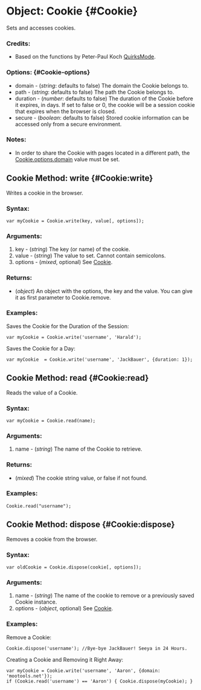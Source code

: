 Object: Cookie {#Cookie}
========================

Sets and accesses cookies.

### Credits:

- Based on the functions by Peter-Paul Koch [QuirksMode][].

###	Options: {#Cookie-options}

* domain   - (*string*: defaults to false) The domain the Cookie belongs to.
* path     - (*string*: defaults to false) The path the Cookie belongs to.
* duration - (*number*: defaults to false) The duration of the Cookie before it expires, in days. If set to false or 0, the cookie will be a session cookie that expires when the browser is closed.
* secure   - (*boolean*: defaults to false) Stored cookie information can be accessed only from a secure environment.

### Notes:

- In order to share the Cookie with pages located in a different path, the [Cookie.options.domain][] value must be set.



Cookie Method: write {#Cookie:write}
--------------------------------

Writes a cookie in the browser.

###	Syntax:

	var myCookie = Cookie.write(key, value[, options]);

###	Arguments:

1. key     - (*string*) The key (or name) of the cookie.
2. value   - (*string*) The value to set.  Cannot contain semicolons.
3. options - (*mixed*, optional) See [Cookie][].

###	Returns:

* (*object*) An object with the options, the key and the value. You can give it as first parameter to Cookie.remove.

###	Examples:

Saves the Cookie for the Duration of the Session:

	var myCookie = Cookie.write('username', 'Harald');

Saves the Cookie for a Day:

	var myCookie  = Cookie.write('username', 'JackBauer', {duration: 1});



Cookie Method: read {#Cookie:read}
--------------------------------

Reads the value of a Cookie.

###	Syntax:

	var myCookie = Cookie.read(name);

###	Arguments:

1. name - (*string*) The name of the Cookie to retrieve.

###	Returns:

* (*mixed*) The cookie string value, or false if not found.

###	Examples:

	Cookie.read("username");



Cookie Method: dispose {#Cookie:dispose}
--------------------------------------

Removes a cookie from the browser.

###	Syntax:

	var oldCookie = Cookie.dispose(cookie[, options]);

###	Arguments:

1. name  - (*string*) The name of the cookie to remove or a previously saved Cookie instance.
2. options - (*object*, optional) See [Cookie][].

###	Examples:

Remove a Cookie:

	Cookie.dispose('username'); //Bye-bye JackBauer! Seeya in 24 Hours.

Creating a Cookie and Removing it Right Away:

	var myCookie = Cookie.write('username', 'Aaron', {domain: 'mootools.net'});
	if (Cookie.read('username') == 'Aaron') { Cookie.dispose(myCookie); }



[Cookie]: #Cookie
[Cookie.options]: #Cookie-options
[Cookie.options.domain]: #Cookie-options
[QuirksMode]: http://www.quirksmode.org